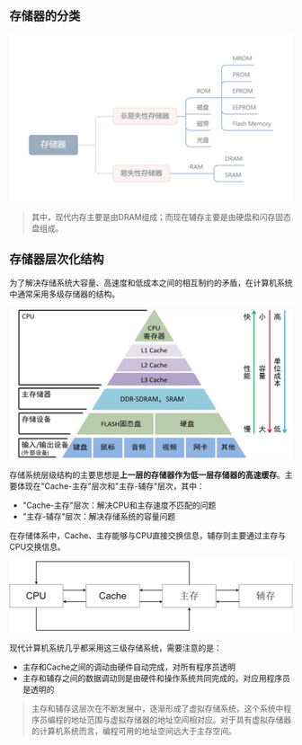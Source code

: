 ## 存储器的分类

![存储器.png](assets/存储器-20210913073739-tjzaivi.png)

> 其中，现代内存主要是由DRAM组成；而现在辅存主要是由硬盘和闪存固态盘组成。
>

## 存储器层次化结构

为了解决存储系统大容量、高速度和低成本之间的相互制约的矛盾，在计算机系统中通常采用多级存储器的结构。

![组成.jpg](assets/组成-20210812102149-xyxu378.jpg "计算机存储系统层次结构")

存储系统层级结构的主要思想是**上一层的存储器作为低一层存储器的高速缓存**。主要体现在"Cache-主存"层次和"主存-辅存"层次，其中：

* "Cache-主存"层次：解决CPU和主存速度不匹配的问题
* "主存-辅存"层次：解决存储系统的容量问题

在存储体系中，Cache、主存能够与CPU直接交换信息，辅存则主要通过主存与CPU交换信息。

![三级存储系统层级结构及构成.png](assets/三级存储系统层级结构及构成-20210907092453-42w02un.png "三级存储系统层级结构及构成")

现代计算机系统几乎都采用这三级存储系统，需要注意的是：

* 主存和Cache之间的调动由硬件自动完成，对所有程序员透明
* 主存和辅存之间的数据调动则是由硬件和操作系统共同完成的，对应用程序员是透明的

> 主存和辅存这层次在不断发展中，逐渐形成了虚拟存储系统，这个系统中程序员编程的地址范围与虚拟存储器的地址空间相对应。对于具有虚拟存储器的计算机系统而言，编程可用的地址空间远大于主存空间。
>